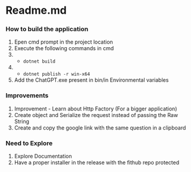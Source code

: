 # Readme.md

### How to build the application 

1. Epen cmd prompt in the project location 
1. Execute the following commands in cmd 
1. * ``` dotnet build ``` 
1. * ``` dotnet publish -r win-x64 ```
1. Add the ChatGPT.exe present in bin/in Environmental variables 

### Improvements 

1. Improvement - Learn about Http Factory (For a bigger application)
1. Create object and Serialize the request instead of passing the Raw String
1. Create and copy the google link with the same question in a clipboard

### Need to Explore 

1. Explore Documentation 
1. Have a proper installer in the release with the fithub repo protected


